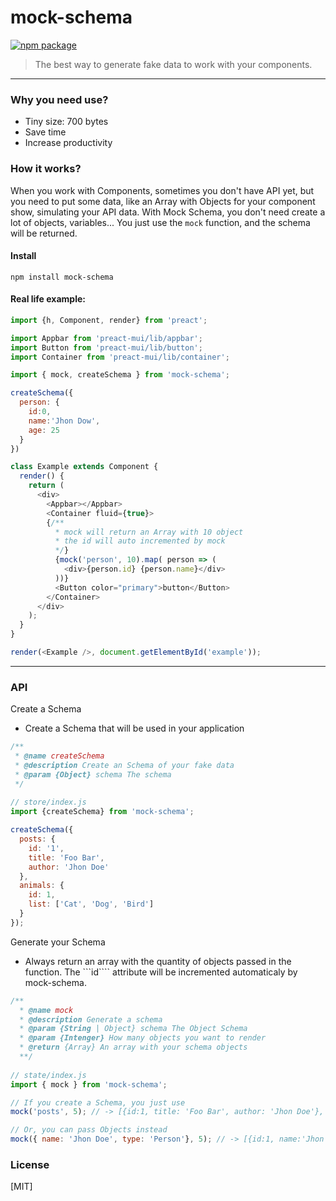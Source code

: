 # mock-schema

[![npm package](https://img.shields.io/badge/npm-v0.0.1-blue.svg)](https://www.npmjs.com/package/mock-schema)

> The best way to generate fake data to work with your components.

---

### Why you need use?
 * Tiny size: 700 bytes
 * Save time
 * Increase productivity


### How it works?
When you work with Components, sometimes you don't have API yet, but you need to put some data, like an Array with Objects for your component show, simulating your API data. With Mock Schema, you don't need
create a lot of objects, variables... You just use the ```mock``` function, and the schema will be returned.


#### Install

`npm install mock-schema`


#### Real life example:

```javascript
import {h, Component, render} from 'preact';

import Appbar from 'preact-mui/lib/appbar';
import Button from 'preact-mui/lib/button';
import Container from 'preact-mui/lib/container';

import { mock, createSchema } from 'mock-schema';

createSchema({
  person: {
    id:0, 
    name:'Jhon Dow', 
    age: 25
  }
})

class Example extends Component {
  render() {
    return (
      <div>
        <Appbar></Appbar>
        <Container fluid={true}>
        {/** 
          * mock will return an Array with 10 object
          * the id will auto incremented by mock
          */}
          {mock('person', 10).map( person => (
            <div>{person.id} {person.name}</div>
          ))}
          <Button color="primary">button</Button>
        </Container>
      </div>
    );
  }
}

render(<Example />, document.getElementById('example'));
```

---

### API

 Create a Schema
 * Create a Schema that will be used in your application
```javascript
/**
 * @name createSchema
 * @description Create an Schema of your fake data
 * @param {Object} schema The schema
 */
 
// store/index.js
import {createSchema} from 'mock-schema';

createSchema({
  posts: {
    id: '1',
    title: 'Foo Bar',
    author: 'Jhon Doe'
  },
  animals: {
    id: 1,
    list: ['Cat', 'Dog', 'Bird']
  }
});
```

Generate your Schema
 * Always return an array with the quantity of objects passed in the function. The ```id```` attribute will be incremented automaticaly by mock-schema.

```javascript
/**
  * @name mock
  * @description Generate a schema
  * @param {String | Object} schema The Object Schema
  * @param {Intenger} How many objects you want to render
  * @return {Array} An array with your schema objects
  **/
 
// state/index.js
import { mock } from 'mock-schema';

// If you create a Schema, you just use
mock('posts', 5); // -> [{id:1, title: 'Foo Bar', author: 'Jhon Doe'}, {id:2, title: 'Foo Bar', author: 'Jhon Doe'}, ...]

// Or, you can pass Objects instead
mock({ name: 'Jhon Doe', type: 'Person'}, 5); // -> [{id:1, name:'Jhon Doe', type: 'Person'}, {id:2, name:'Jhon Doe', type: 'Person'}, ...]

```


### License
[MIT]
